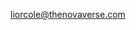 liorcole@thenovaverse.com

<!---
liorcole/liorcole is a ✨ special ✨ repository because its `README.md` (this file) appears on your GitHub profile.
You can click the Preview link to take a look at your changes.
--->
